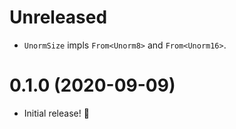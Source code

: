 # Unreleased

- `UnormSize` impls `From<Unorm8>` and `From<Unorm16>`.

# 0.1.0 (2020-09-09)

- Initial release! 🎉
